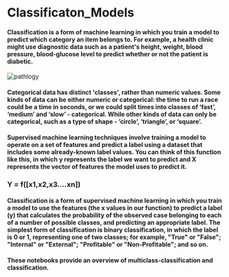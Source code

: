 # Classificaton_Models

#### Classification is a form of machine learning in which you train a model to predict which category an item belongs to. For example, a health clinic might use diagnostic data such as a patient's height, weight, blood pressure, blood-glucose level to predict whether or not the patient is diabetic.

![pathlogy](https://user-images.githubusercontent.com/89011801/180372622-66398bf6-0a28-49ca-847b-05dc8cfb2bd7.jpg)


#### Categorical data has distinct 'classes', rather than numeric values. Some kinds of data can be either numeric or categorical: the time to run a race could be a time in seconds, or we could split times into classes of ‘fast’, ‘medium’ and ‘slow’ - categorical. While other kinds of data can only be categorical, such as a type of shape - ‘circle’, ‘triangle’, or ‘square’.

#### Supervised machine learning techniques involve training a model to operate on a set of features and predict a label using a dataset that includes some already-known label values. You can think of this function like this, in which y represents the label we want to predict and X represents the vector of features the model uses to predict it.

   ### Y = f([x1,x2,x3....xn])
   
#### Classification is a form of supervised machine learning in which you train a model to use the features (the x values in our function) to predict a label (y) that calculates the probability of the observed case belonging to each of a number of possible classes, and predicting an appropriate label. The simplest form of classification is binary classification, in which the label is 0 or 1, representing one of two classes; for example, "True" or "False"; "Internal" or "External"; "Profitable" or "Non-Profitable"; and so on.

#### These notebooks provide an overview of multiclass-classification and classification.

